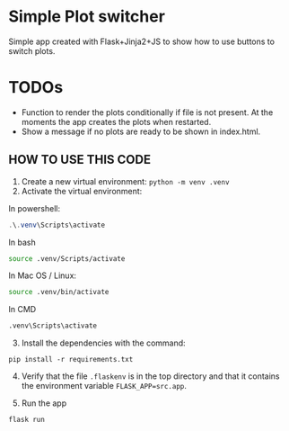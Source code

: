# Simple Plot switcher

Simple app created with Flask+Jinja2+JS to show how to use buttons to switch plots.

# TODOs

- Function to render the plots conditionally if file is not present. At the moments the app creates the plots when restarted.
- Show a message if no plots are ready to be shown in index.html.

## HOW TO USE THIS CODE

1) Create a new virtual environment: `python -m venv .venv`
2) Activate the virtual environment:

In powershell:

```powershell
.\.venv\Scripts\activate
```

In bash

```bash
source .venv/Scripts/activate
```

In Mac OS / Linux:

```bash
source .venv/bin/activate
```

In CMD

```cmd
.venv\Scripts\activate
```

3) Install the dependencies with the command:

```
pip install -r requirements.txt
```

4) Verify that the file `.flaskenv` is in the top directory and that it contains the environment variable `FLASK_APP=src.app`.

5) Run the app

```
flask run
```
